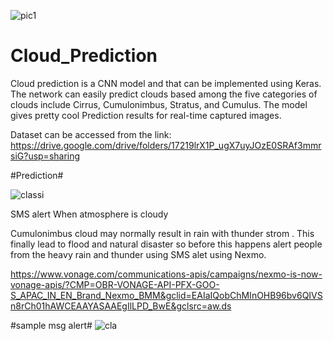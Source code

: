 ![pic1](https://user-images.githubusercontent.com/62890575/83963925-f8d63400-a8c6-11ea-94ff-b269d336757d.png)

# Cloud_Prediction
Cloud prediction is a CNN model and that can be implemented using Keras. The network can easily predict clouds based among the five categories of clouds include Cirrus, Cumulonimbus, Stratus, and Cumulus. The model gives pretty cool Prediction results for real-time captured images.

Dataset can be accessed from the link: https://drive.google.com/drive/folders/17219lrX1P_ugX7uyJOzE0SRAf3mmrsiG?usp=sharing

#Prediction#

![classi](https://user-images.githubusercontent.com/62890575/83964001-62564280-a8c7-11ea-8632-f4a8473485ee.JPG)


SMS alert When atmosphere is cloudy

Cumulonimbus cloud may normally result in rain with thunder strom . This finally lead to flood and natural disaster so before this happens alert people from the heavy rain and thunder using SMS alet using Nexmo.

https://www.vonage.com/communications-apis/campaigns/nexmo-is-now-vonage-apis/?CMP=OBR-VONAGE-API-PFX-GOO-S_APAC_IN_EN_Brand_Nexmo_BMM&gclid=EAIaIQobChMInOHB96bv6QIVSn8rCh01hAWCEAAYASAAEgIlLPD_BwE&gclsrc=aw.ds


#sample msg alert#
![cla](https://user-images.githubusercontent.com/62890575/83964214-02609b80-a8c9-11ea-9660-78898aef7e08.JPG)
